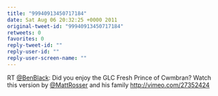 ```yaml
---
title: "99940913450717184"
date: Sat Aug 06 20:32:25 +0000 2011
original-tweet-id: "99940913450717184"
retweets: 0
favorites: 0
reply-tweet-id: ""
reply-user-id: ""
reply-user-screen-name: ""
---
```

RT <a href="https://twitter.com/BenBlack">@BenBlack</a>: Did you enjoy the GLC Fresh Prince of Cwmbran? Watch this version by <a href="https://twitter.com/MattRosser">@MattRosser</a> and his family http://vimeo.com/27352424
